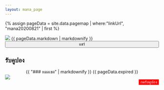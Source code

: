 ```yaml
---
layout: mana_page
---
```

{% assign pageData = site.data.pagemap | where:"linkUrl", "mana20200821" | first %}

<img src="{{ site.url }}/{{pageData.imageUrl }}" style="max-width:100%;height: auto;" />
{{ pageData.markdown | markdownify }}
<button style="width:100%" onclick="sharePage('{{pageData.title}}', '{{ pageData.text }}', '{{ site.url }}/{{ pageData.linkUrl }}')">แชร์</button>

## รับคูปอง
<div style="text-align:center">
  {{ "### หมดเขต" | markdownify }}
  {{ pageData.expired }}
</div>
<img src="{{ site.url }}/{{pageData.couponImage }}" style="max-width:100%;height: auto;" />
<div style="text-align:right">
  <button style="background-color:red;color:white;border:red" onclick="window.location='{{pageData.couponEndpoint}}';">กดรับคูปอง</button>
</div>
